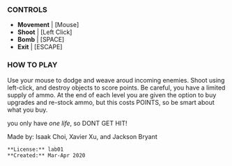 ### CONTROLS
- **Movement**  \| \[Mouse]
- **Shoot**     \| \[Left Click]
- **Bomb**      \| \[SPACE]
- **Exit**      \| \[ESCAPE]



### HOW TO PLAY
Use your mouse to dodge and weave aroud incoming enemies. Shoot using left\-click, and destroy objects to score points. Be careful, you have a limited supply of ammo. At the end of each level you are given the option to buy upgrades and re-stock ammo, but this costs POINTS, so be smart about what you buy.

you only have *one life*, so DONT GET HIT!

Made by: Isaak Choi, Xavier Xu, and Jackson Bryant

```
**License:** lab01
**Created:** Mar-Apr 2020
```
